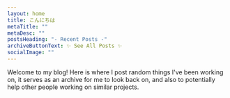 ```yaml
---
layout: home
title: こんにちは
metaTitle: ""
metaDesc: ""
postsHeading: "- Recent Posts -"
archiveButtonText: ✨ See All Posts ✨
socialImage: ""
---
```

Welcome to my blog! Here is where I post random things I've been working on, it serves as an archive for me to look back on, and also to potentially help other people working on similar projects.